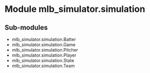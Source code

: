 Module mlb_simulator.simulation
===============================

Sub-modules
-----------
* mlb_simulator.simulation.Batter
* mlb_simulator.simulation.Game
* mlb_simulator.simulation.Pitcher
* mlb_simulator.simulation.Player
* mlb_simulator.simulation.State
* mlb_simulator.simulation.Team